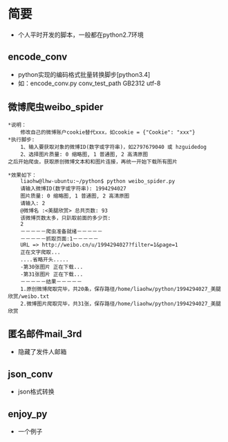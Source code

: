 # 简要
* 个人平时开发的脚本，一般都在python2.7环境

## encode_conv
* python实现的编码格式批量转换脚步[python3.4]
* 如：encode_conv.py conv_test_path GB2312 utf-8

## 微博爬虫weibo_spider

    *说明：
        修改自己的微博账户cookie替代xxx，如cookie = {"Cookie": "xxx"}
    *执行脚步:
        1、输入要获取对象的微博ID(数字或字符串)，如2797679040 或 hzguidedog
        2、选择图片质量: 0 缩略图, 1 普通图, 2 高清原图
    之后开始爬虫，获取原创微博文本和和图片连接，再统一开始下载所有图片
        
    *效果如下：
        liaohw@lhw-ubuntu:~/python$ python weibo_spider.py
        请输入微博ID(数字或字符串): 1994294027
        图片质量: 0 缩略图, 1 普通图, 2 高清原图
        请输入: 2
        @微博名 :<美腿欣赏> 总共页数: 93
        该微博页数太多，只趴取前面的多少页: 
        2
        －－－－－爬虫准备就绪－－－－－
        －－－－－抓取页面:1－－－－－
        URL => http://weibo.cn/u/1994294027?filter=1&page=1
        正在文字爬取...
        ....省略开头.....
        -第30张图片 正在下载...
        -第31张图片 正在下载...
        －－－－－结果－－－－－
        1.原创微博爬取完毕，共20条，保存路径/home/liaohw/python/1994294027_美腿欣赏/weibo.txt
        2.微博图片爬取完毕，共31张，保存路径/home/liaohw/python/1994294027_美腿欣赏

## 匿名邮件mail_3rd
* 隐藏了发件人邮箱

## json_conv
* json格式转换

## enjoy_py
* 一个例子


